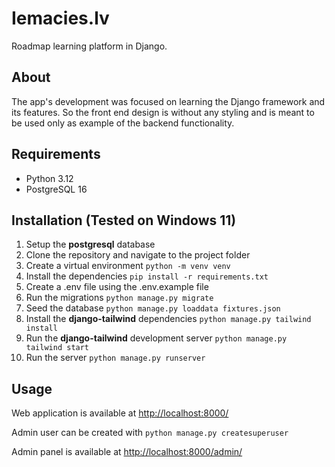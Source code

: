 # Iemacies.lv

Roadmap learning platform in Django.

## About

The app's development was focused on learning the Django framework and its features. So the front end design is without any styling and is meant to be used only as example of the backend functionality.

## Requirements

- Python 3.12
- PostgreSQL 16

## Installation (Tested on Windows 11)

1. Setup the **postgresql** database
2. Clone the repository and navigate to the project folder
3. Create a virtual environment `python -m venv venv`
4. Install the dependencies `pip install -r requirements.txt`
5. Create a .env file using the .env.example file
6. Run the migrations `python manage.py migrate`
7. Seed the database `python manage.py loaddata fixtures.json`
8. Install the **django-tailwind** dependencies `python manage.py tailwind install`
9. Run the **django-tailwind** development server `python manage.py tailwind start`
10. Run the server `python manage.py runserver`

## Usage

Web application is available at <http://localhost:8000/>

Admin user can be created with `python manage.py createsuperuser`

Admin panel is available at <http://localhost:8000/admin/>
